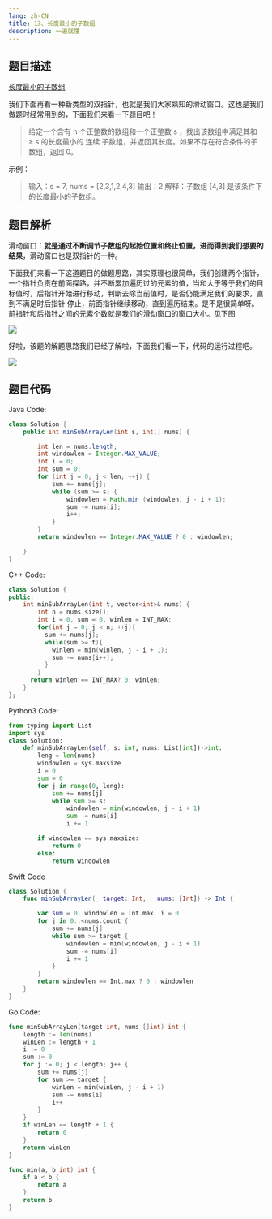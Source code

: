 ```yaml
---
lang: zh-CN
title: 13、长度最小的子数组
description: 一遍就懂
---
```



## 题目描述

[长度最小的子数组](https://leetcode-cn.com/problems/minimum-size-subarray-sum/)

我们下面再看一种新类型的双指针，也就是我们大家熟知的滑动窗口。这也是我们做题时经常用到的，下面我们来看一下题目吧！


> 给定一个含有 n 个正整数的数组和一个正整数 s ，找出该数组中满足其和 ≥ s 的长度最小的 连续 子数组，并返回其长度。如果不存在符合条件的子数组，返回 0。

示例：

> 输入：s = 7, nums = [2,3,1,2,4,3]
> 输出：2
> 解释：子数组 [4,3] 是该条件下的长度最小的子数组。

## 题目解析

滑动窗口：**就是通过不断调节子数组的起始位置和终止位置，进而得到我们想要的结果**，滑动窗口也是双指针的一种。

下面我们来看一下这道题目的做题思路，其实原理也很简单，我们创建两个指针，一个指针负责在前面探路，并不断累加遍历过的元素的值，当和大于等于我们的目标值时，后指针开始进行移动，判断去除当前值时，是否仍能满足我们的要求，直到不满足时后指针 停止，前面指针继续移动，直到遍历结束。是不是很简单呀。前指针和后指针之间的元素个数就是我们的滑动窗口的窗口大小。见下图

![](https://chengxuchu-1301103198.cos.ap-beijing.myqcloud.com/Photo/202304172224511.png)

好啦，该题的解题思路我们已经了解啦，下面我们看一下，代码的运行过程吧。

![](https://chengxuchu-1301103198.cos.ap-beijing.myqcloud.com/Photo/202304172224233.gif)

## 题目代码

Java Code:

```java
class Solution {
    public int minSubArrayLen(int s, int[] nums) {

        int len = nums.length;
        int windowlen = Integer.MAX_VALUE;
        int i = 0;
        int sum = 0;
        for (int j = 0; j < len; ++j) {
            sum += nums[j];
            while (sum >= s) {
                windowlen = Math.min (windowlen, j - i + 1);
                sum -= nums[i];
                i++;
            }
        }
        return windowlen == Integer.MAX_VALUE ? 0 : windowlen;

    }
}
```

C++ Code:

```cpp
class Solution {
public:
    int minSubArrayLen(int t, vector<int>& nums) {
		int n = nums.size();
      	int i = 0, sum = 0, winlen = INT_MAX;
      	for(int j = 0; j < n; ++j){
          sum += nums[j];
          while(sum >= t){
            winlen = min(winlen, j - i + 1);
            sum -= nums[i++];
          }
        }
      return winlen == INT_MAX? 0: winlen;
    }
};
```

Python3 Code:

```python
from typing import List
import sys
class Solution:
    def minSubArrayLen(self, s: int, nums: List[int])->int:
        leng = len(nums)
        windowlen = sys.maxsize
        i = 0
        sum = 0
        for j in range(0, leng):
            sum += nums[j]
            while sum >= s:
                windowlen = min(windowlen, j - i + 1)
                sum -= nums[i]
                i += 1

        if windowlen == sys.maxsize:
            return 0
        else:
            return windowlen
```

Swift Code

```swift
class Solution {
    func minSubArrayLen(_ target: Int, _ nums: [Int]) -> Int {

        var sum = 0, windowlen = Int.max, i = 0
        for j in 0..<nums.count {
            sum += nums[j]
            while sum >= target {
                windowlen = min(windowlen, j - i + 1)
                sum -= nums[i]
                i += 1
            }
        }
        return windowlen == Int.max ? 0 : windowlen
    }
}
```

Go Code:

```go
func minSubArrayLen(target int, nums []int) int {
    length := len(nums)
    winLen := length + 1
    i := 0
    sum := 0
    for j := 0; j < length; j++ {
        sum += nums[j]
        for sum >= target {
            winLen = min(winLen, j - i + 1)
            sum -= nums[i]
            i++
        }
    }
    if winLen == length + 1 {
        return 0
    }
    return winLen
}

func min(a, b int) int {
    if a < b {
        return a
    }
    return b
}
```
